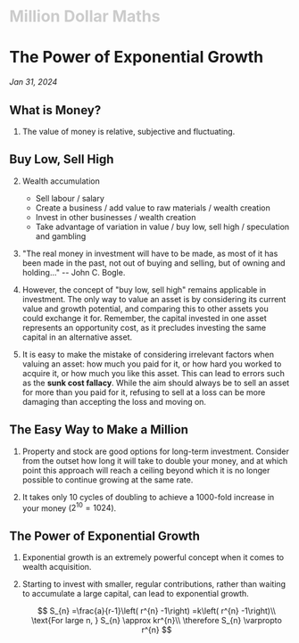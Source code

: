 <h1 style="color: #ccc">Million Dollar Maths</h1>

# The Power of Exponential Growth

*Jan 31, 2024*

## What is Money?

1. The value of money is relative, subjective and fluctuating.

## Buy Low, Sell High

2. Wealth accumulation

    - Sell labour / salary
    - Create a business / add value to raw materials / wealth creation
    - Invest in other businesses / wealth creation
    - Take advantage of variation in value / buy low, sell high / speculation and gambling

3. "The real money in investment will have to be made, as most of it has been made in the past, not out of buying and selling, but of owning and holding..." -- John C. Bogle.

4. However, the concept of "buy low, sell high" remains applicable in investment. The only way to value an asset is by considering its current value and growth potential, and comparing this to other assets you could exchange it for. Remember, the capital invested in one asset represents an opportunity cost, as it precludes investing the same capital in an alternative asset.

5. It is easy to make the mistake of considering irrelevant factors when valuing an asset: how much you paid for it, or how hard you worked to acquire it, or how much you like this asset. This can lead to errors such as the **sunk cost fallacy**. While the aim should always be to sell an asset for more than you paid for it, refusing to sell at a loss can be more damaging than accepting the loss and moving on.

## The Easy Way to Make a Million

1. Property and stock are good options for long-term investment. Consider from the outset how long it will take to double your money, and at which point this approach will reach a ceiling beyond which it is no longer possible to continue growing at the same rate.

2. It takes only 10 cycles of doubling to achieve a 1000-fold increase in your money ($2^{10}=1024$).

## The Power of Exponential Growth

1. Exponential growth is an extremely powerful concept when it comes to wealth acquisition.

2. Starting to invest with smaller, regular contributions, rather than waiting to accumulate a large capital, can lead to exponential growth.

    $$
    S_{n} =\frac{a}{r-1}\left( r^{n} -1\right) =k\left( r^{n} -1\right)\\
    \text{For large n, } S_{n} \approx kr^{n}\\
    \therefore S_{n} \varpropto r^{n}
   $$
